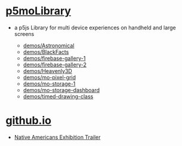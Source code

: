 # [p5moLibrary](https://github.com/molab-itp/p5moLibrary)

- a p5js Library for multi device experiences on handheld and large screens

  - [demos/Astronomical](demos/Astronomical?v=34)
  - [demos/BlackFacts](demos/BlackFacts?v=34)
  - [demos/firebase-gallery-1](demos/firebase-gallery-1/)
  - [demos/firebase-gallery-2](demos/firebase-gallery-2)
  - [demos/Heavenly3D](demos/Heavenly3D?v=34)
  - [demos/mo-pixel-grid](demos/mo-pixel-grid?v=34)
  - [demos/mo-storage-1](demos/mo-storage-1)
  - [demos/mo-storage-dashboard](demos/mo-storage-dashboard?v=34)
  - [demos/timed-drawing-class](demos/timed-drawing-class)

# [github.io](https://molab-itp.github.io/p5moLibrary/src?v=34)

- [Native Americans Exhibition Trailer](demos/BlackFacts?v=34&playlist=hpjNGTYvpxw)

<!--
# https://www.youtube.com/watch?v=hpjNGTYvpxw
# The Land Carries Our Ancestors: Contemporary Art by Native Americans Exhibition Trailer
 -->
